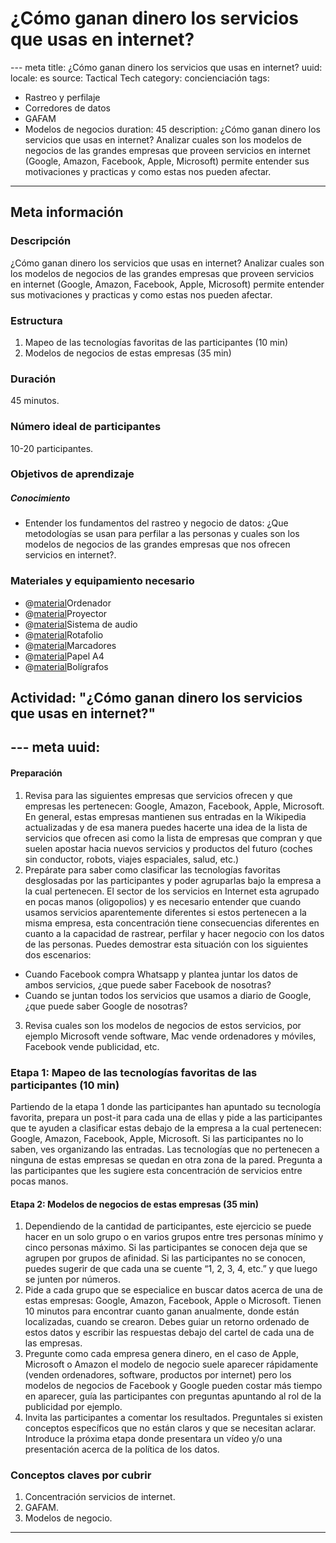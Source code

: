 ﻿# ¿Cómo ganan dinero los servicios que usas en internet?
--- meta
title:  ¿Cómo ganan dinero los servicios que usas en internet?
uuid:
locale: es
source: Tactical Tech
category:  concienciación
tags:
  - Rastreo y perfilaje
  - Corredores de datos
  - GAFAM
  - Modelos de negocios
duration:  45
description:  ¿Cómo ganan dinero los servicios que usas en internet? Analizar cuales son los modelos de negocios de las grandes empresas que proveen servicios en internet (Google, Amazon, Facebook, Apple, Microsoft) permite entender sus motivaciones y practicas y como estas nos pueden afectar.
---

## Meta información

### Descripción
¿Cómo ganan dinero los servicios que usas en internet? Analizar cuales son los modelos de negocios de las grandes empresas que proveen servicios en internet (Google, Amazon, Facebook, Apple, Microsoft) permite entender sus motivaciones y practicas y como estas nos pueden afectar.

### Estructura
1. Mapeo de las tecnologías favoritas de las participantes (10 min)
2. Modelos de negocios de estas empresas (35 min)

### Duración
45 minutos.

### Número ideal de participantes
10-20 participantes.

### Objetivos de aprendizaje
##### Conocimiento
- Entender los fundamentos del rastreo y negocio de datos: ¿Que metodologías se usan para perfilar a las personas y cuales son los modelos de negocios de las grandes empresas que nos ofrecen servicios en internet?.

### Materiales y equipamiento necesario
- @[material]()Ordenador
- @[material]()Proyector
- @[material]()Sistema de audio
- @[material]()Rotafolio
- @[material]()Marcadores
- @[material]()Papel A4
- @[material]()Bolígrafos

## Actividad: "¿Cómo ganan dinero los servicios que usas en internet?"
--- meta
uuid:
---

#### Preparación
1. Revisa para las siguientes empresas que servicios ofrecen y que empresas les pertenecen: Google, Amazon, Facebook, Apple, Microsoft. En general, estas empresas mantienen sus entradas en la Wikipedia actualizadas y de esa manera puedes hacerte una idea de la lista de servicios que ofrecen asi como la lista de empresas que compran y que suelen apostar hacia nuevos servicios y productos del futuro (coches sin conductor, robots, viajes espaciales, salud, etc.)
2. Prepárate para saber como clasificar las tecnologías favoritas desglosadas por las participantes y poder agruparlas bajo la empresa a la cual pertenecen. El sector de los servicios en Internet esta agrupado en pocas manos (oligopolios) y es necesario entender que cuando usamos servicios aparentemente diferentes si estos pertenecen a la misma empresa, esta concentración tiene consecuencias diferentes en cuanto a la capacidad de rastrear, perfilar y hacer negocio con los datos de las personas. Puedes demostrar esta situación con los siguientes dos escenarios:
 -  Cuando Facebook compra Whatsapp y plantea juntar los datos de ambos servicios, ¿que puede saber Facebook de nosotras?
 -  Cuando se juntan todos los servicios que usamos a diario de Google, ¿que puede saber Google de nosotras?
3. Revisa cuales son los modelos de negocios de estos servicios, por ejemplo Microsoft vende software, Mac vende ordenadores y móviles, Facebook vende publicidad, etc.

### Etapa 1: Mapeo de las tecnologías favoritas de las participantes (10 min)

Partiendo de la etapa 1 donde las participantes han apuntado su tecnología favorita, prepara un post-it para cada una de ellas y pide a las participantes que te ayuden a clasificar estas debajo de la empresa a la cual pertenecen: Google, Amazon, Facebook, Apple, Microsoft. Si las participantes no lo saben, ves organizando las entradas. Las tecnologías que no pertenecen a ninguna de estas empresas se quedan en otra zona de la pared. Pregunta a las participantes que les sugiere esta concentración de servicios entre pocas manos.

#### Etapa 2: Modelos de negocios de estas empresas (35 min)
1. Dependiendo de la cantidad de participantes, este ejercicio se puede hacer en un solo grupo o en varios grupos entre tres personas mínimo y cinco personas máximo. Si las participantes se conocen deja que se agrupen por grupos de afinidad. Si las participantes no se conocen, puedes sugerir de que cada una se cuente “1, 2, 3, 4, etc.” y que luego se junten por números.
2. Pide a cada grupo que se especialice en buscar datos acerca de una de estas empresas: Google, Amazon, Facebook, Apple o Microsoft. Tienen 10 minutos para encontrar cuanto ganan anualmente, donde están localizadas, cuando se crearon. Debes guiar un retorno ordenado de estos datos y escribir las respuestas debajo del cartel de cada una de las empresas.
3. Pregunte como cada empresa genera dinero, en el caso de Apple, Microsoft o Amazon el modelo de negocio suele aparecer rápidamente (venden ordenadores, software, productos por internet) pero los modelos de negocios de Facebook y Google pueden costar más tiempo en aparecer, guía las participantes con preguntas apuntando al rol de la publicidad por ejemplo.
4. Invita las participantes a comentar los resultados. Preguntales si existen conceptos específicos que no están claros y que se necesitan aclarar. Introduce la próxima etapa donde presentara un vídeo y/o una presentación acerca de la política de los datos.

### Conceptos claves por cubrir
1. Concentración servicios de internet.
2. GAFAM.
3. Modelos de negocio.

-------------------------------
<!---
BCN_currículo/Concienciación/TEMPLATE
-->
